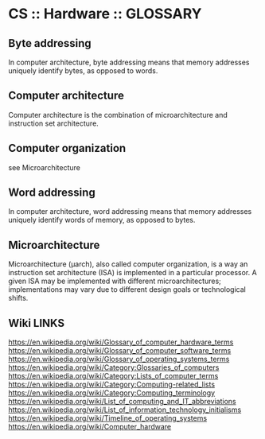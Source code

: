 # CS :: Hardware :: GLOSSARY

## Byte addressing
In computer architecture, byte addressing means that memory addresses uniquely identify bytes, as opposed to words.

## Computer architecture
Computer architecture is the combination of microarchitecture and instruction set architecture.

## Computer organization
see Microarchitecture

## Word addressing
In computer architecture, word addressing means that memory addresses uniquely identify words of memory, as opposed to bytes.

## Microarchitecture
Microarchitecture (μarch), also called computer organization, is a way an instruction set architecture (ISA) is implemented in a particular processor. A given ISA may be implemented with different microarchitectures; implementations may vary due to different design goals or technological shifts.




## Wiki LINKS

https://en.wikipedia.org/wiki/Glossary_of_computer_hardware_terms
https://en.wikipedia.org/wiki/Glossary_of_computer_software_terms
https://en.wikipedia.org/wiki/Glossary_of_operating_systems_terms
https://en.wikipedia.org/wiki/Category:Glossaries_of_computers
https://en.wikipedia.org/wiki/Category:Lists_of_computer_terms
https://en.wikipedia.org/wiki/Category:Computing-related_lists
https://en.wikipedia.org/wiki/Category:Computing_terminology
https://en.wikipedia.org/wiki/List_of_computing_and_IT_abbreviations
https://en.wikipedia.org/wiki/List_of_information_technology_initialisms
https://en.wikipedia.org/wiki/Timeline_of_operating_systems
https://en.wikipedia.org/wiki/Computer_hardware
